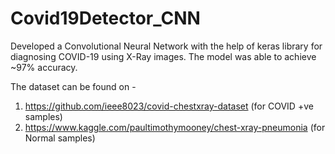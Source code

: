 # Covid19Detector_CNN
Developed a Convolutional Neural Network with the help of keras library for diagnosing COVID-19 using X-Ray images. The model was able to achieve ~97% accuracy.

The dataset can be found on - 
1. https://github.com/ieee8023/covid-chestxray-dataset (for COVID +ve samples)
2. https://www.kaggle.com/paultimothymooney/chest-xray-pneumonia (for Normal samples)

